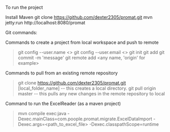 
To run the project

Install Maven
git clone https://github.com/dexter2305/promat.git
mvn jetty:run
http://localhost:8080/promat


Git commands:

Commands to create a project from local workspace and push to remote
> git config --user.name <>
> git config --user.email <>
> git init
> git add <add all files>
> git commit -m 'message'
> git remote add <any name, 'origin' for example> <remote url>

Commands to pull from an existing remote repository
> git clone https://github.com/dexter2305/promat.git [local_folder_name] 
	-- this creates a local directory. 
> git pull origin master
	-- this pulls any new changes in the remote repository to local

Command to run the ExcelReader (as a maven project)
> mvn compile exec:java -Dexec.mainClass=com.poople.promat.migrate.ExcelDataImport -Dexec.args=<path_to_excel_file> -Dexec.classpathScope=runtime


